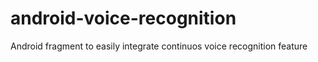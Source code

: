 android-voice-recognition
=========================

Android fragment to easily integrate continuos voice recognition feature